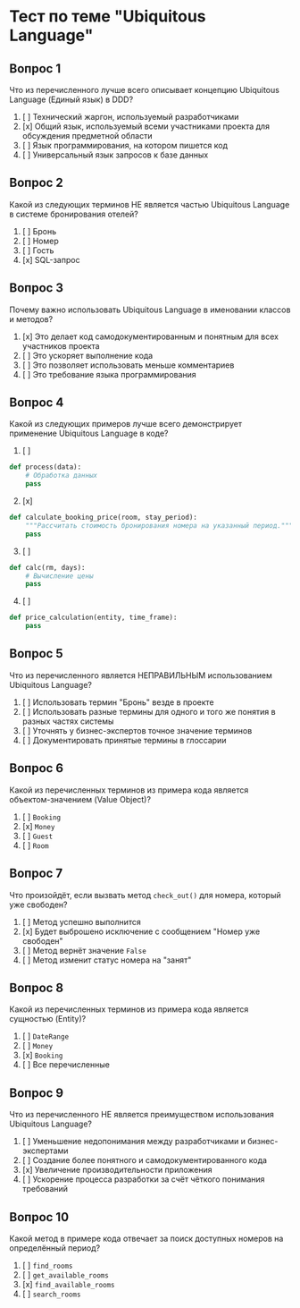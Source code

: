 # Тест по теме "Ubiquitous Language"

## Вопрос 1
Что из перечисленного лучше всего описывает концепцию Ubiquitous Language (Единый язык) в DDD?

1. [ ] Технический жаргон, используемый разработчиками
2. [x] Общий язык, используемый всеми участниками проекта для обсуждения предметной области
3. [ ] Язык программирования, на котором пишется код
4. [ ] Универсальный язык запросов к базе данных

## Вопрос 2
Какой из следующих терминов НЕ является частью Ubiquitous Language в системе бронирования отелей?

1. [ ] Бронь
2. [ ] Номер
3. [ ] Гость
4. [x] SQL-запрос

## Вопрос 3
Почему важно использовать Ubiquitous Language в именовании классов и методов?

1. [x] Это делает код самодокументированным и понятным для всех участников проекта
2. [ ] Это ускоряет выполнение кода
3. [ ] Это позволяет использовать меньше комментариев
4. [ ] Это требование языка программирования

## Вопрос 4
Какой из следующих примеров лучше всего демонстрирует применение Ubiquitous Language в коде?

1. [ ]
```python
def process(data):
    # Обработка данных
    pass
```

2. [x]
```python
def calculate_booking_price(room, stay_period):
    """Рассчитать стоимость бронирования номера на указанный период."""
    pass
```

3. [ ]
```python
def calc(rm, days):
    # Вычисление цены
    pass
```

4. [ ]
```python
def price_calculation(entity, time_frame):
    pass
```

## Вопрос 5
Что из перечисленного является НЕПРАВИЛЬНЫМ использованием Ubiquitous Language?

1. [ ] Использовать термин "Бронь" везде в проекте
2. [ ] Использовать разные термины для одного и того же понятия в разных частях системы
3. [ ] Уточнять у бизнес-экспертов точное значение терминов
4. [ ] Документировать принятые термины в глоссарии

## Вопрос 6
Какой из перечисленных терминов из примера кода является объектом-значением (Value Object)?

1. [ ] `Booking`
2. [x] `Money`
3. [ ] `Guest`
4. [ ] `Room`

## Вопрос 7
Что произойдёт, если вызвать метод `check_out()` для номера, который уже свободен?

1. [ ] Метод успешно выполнится
2. [x] Будет выброшено исключение с сообщением "Номер уже свободен"
3. [ ] Метод вернёт значение `False`
4. [ ] Метод изменит статус номера на "занят"

## Вопрос 8
Какой из перечисленных терминов из примера кода является сущностью (Entity)?

1. [ ] `DateRange`
2. [ ] `Money`
3. [x] `Booking`
4. [ ] Все перечисленные

## Вопрос 9
Что из перечисленного НЕ является преимуществом использования Ubiquitous Language?

1. [ ] Уменьшение недопонимания между разработчиками и бизнес-экспертами
2. [ ] Создание более понятного и самодокументированного кода
3. [x] Увеличение производительности приложения
4. [ ] Ускорение процесса разработки за счёт чёткого понимания требований

## Вопрос 10
Какой метод в примере кода отвечает за поиск доступных номеров на определённый период?

1. [ ] `find_rooms`
2. [ ] `get_available_rooms`
3. [x] `find_available_rooms`
4. [ ] `search_rooms`

